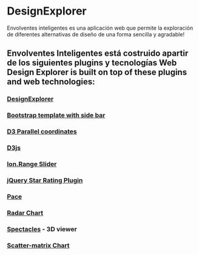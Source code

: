 # DesignExplorer

Envolventes inteligentes es una aplicación web que permite la exploración de diferentes alternativas de diseño de una forma sencilla y agradable!

## Envolventes Inteligentes está costruido apartir de los siguientes plugins y tecnologías Web Design Explorer is built on top of these plugins and web technologies:
### [DesignExplorer](https://github.com/tt-acm/DesignExplorer)
### [Bootstrap template with side bar](http://getbootstrap.com/)
### [D3 Parallel coordinates](https://syntagmatic.github.io/parallel-coordinates/)
### [D3js](http://d3js.org/)
### [Ion.Range Slider](http://ionden.com/a/plugins/ion.rangeSlider/en.html)
### [jQuery Star Rating Plugin](http://www.fyneworks.com/jquery/star-rating/)
### [Pace](http://github.hubspot.com/pace/docs/welcome/)
### [Radar Chart](https://github.com/alangrafu/radar-chart-d3)
### [Spectacles](https://github.com/tt-acm/Spectacles.WebViewer) - 3D viewer
### [Scatter-matrix Chart](https://github.com/benjiec/scatter-matrix)
